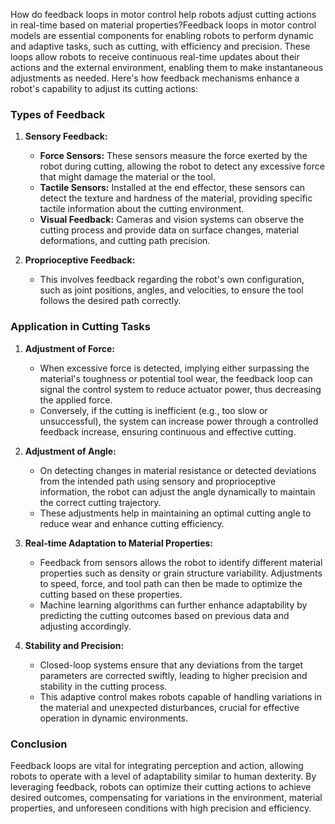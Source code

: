 How do feedback loops in motor control help robots adjust cutting actions in real-time based on material properties?Feedback loops in motor control models are essential components for enabling robots to perform dynamic and adaptive tasks, such as cutting, with efficiency and precision. These loops allow robots to receive continuous real-time updates about their actions and the external environment, enabling them to make instantaneous adjustments as needed. Here's how feedback mechanisms enhance a robot's capability to adjust its cutting actions:

### Types of Feedback

1. **Sensory Feedback:**
   - **Force Sensors:** These sensors measure the force exerted by the robot during cutting, allowing the robot to detect any excessive force that might damage the material or the tool.
   - **Tactile Sensors:** Installed at the end effector, these sensors can detect the texture and hardness of the material, providing specific tactile information about the cutting environment.
   - **Visual Feedback:** Cameras and vision systems can observe the cutting process and provide data on surface changes, material deformations, and cutting path precision.

2. **Proprioceptive Feedback:**
   - This involves feedback regarding the robot's own configuration, such as joint positions, angles, and velocities, to ensure the tool follows the desired path correctly.

### Application in Cutting Tasks

1. **Adjustment of Force:**
   - When excessive force is detected, implying either surpassing the material's toughness or potential tool wear, the feedback loop can signal the control system to reduce actuator power, thus decreasing the applied force.
   - Conversely, if the cutting is inefficient (e.g., too slow or unsuccessful), the system can increase power through a controlled feedback increase, ensuring continuous and effective cutting.

2. **Adjustment of Angle:**
   - On detecting changes in material resistance or detected deviations from the intended path using sensory and proprioceptive information, the robot can adjust the angle dynamically to maintain the correct cutting trajectory.
   - These adjustments help in maintaining an optimal cutting angle to reduce wear and enhance cutting efficiency.

3. **Real-time Adaptation to Material Properties:**
   - Feedback from sensors allows the robot to identify different material properties such as density or grain structure variability. Adjustments to speed, force, and tool path can then be made to optimize the cutting based on these properties.
   - Machine learning algorithms can further enhance adaptability by predicting the cutting outcomes based on previous data and adjusting accordingly.

4. **Stability and Precision:**
   - Closed-loop systems ensure that any deviations from the target parameters are corrected swiftly, leading to higher precision and stability in the cutting process.
   - This adaptive control makes robots capable of handling variations in the material and unexpected disturbances, crucial for effective operation in dynamic environments.

### Conclusion

Feedback loops are vital for integrating perception and action, allowing robots to operate with a level of adaptability similar to human dexterity. By leveraging feedback, robots can optimize their cutting actions to achieve desired outcomes, compensating for variations in the environment, material properties, and unforeseen conditions with high precision and efficiency.